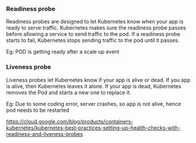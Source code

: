 
### Readiness probe
Readiness probes are designed to let Kubernetes know when your app is ready to serve traffic. 
Kubernetes makes sure the readiness probe passes before allowing a service to send traffic to the pod. 
If a readiness probe starts to fail, Kubernetes stops sending traffic to the pod until it passes.

Eg: POD is getting ready after a scale up event

### Liveness probe
Liveness probes let Kubernetes know if your app is alive or dead. 
If you app is alive, then Kubernetes leaves it alone. 
If your app is dead, Kubernetes removes the Pod and starts a new one to replace it.

Eg: Due to some coding error, server crashes, so app is not alive, hence pod needs to be restarted

https://cloud.google.com/blog/products/containers-kubernetes/kubernetes-best-practices-setting-up-health-checks-with-readiness-and-liveness-probes
